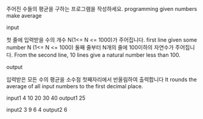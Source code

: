 <title > detect average </title>

주어진 수들의 평균을 구하는 프로그램을 작성하세요.
programming given numbers make average


input

첫 줄에 입력받을 수의 개수 N(1<= N <= 1000)가 주어집니다.
first line given some number N (1<= N <= 1000)
둘째 줄부터 N개의 줄에 100이하의 자연수가 주어집니다.
From the second line, 10 lines give a natural number less than 100.


output

입력받은 모든 수의 평균을 소수점 첫째자리에서 반올림하여 출력합니다
It rounds the average of all input numbers to the first decimal place.


input1
4
10
20
30
40
output1
25

input2
3
9
6
4
output2
6
